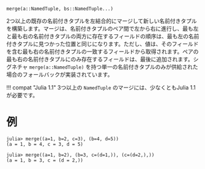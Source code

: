 ```
merge(a::NamedTuple, bs::NamedTuple...)
```

2つ以上の既存の名前付きタプルを左結合的にマージして新しい名前付きタプルを構築します。マージは、名前付きタプルのペア間で左から右に進行し、最も左と最も右の名前付きタプルの両方に存在するフィールドの順序は、最も左の名前付きタプルに見つかった位置と同じになります。ただし、値は、そのフィールドを含む最も右の名前付きタプルの一致するフィールドから取得されます。ペアの最も右の名前付きタプルにのみ存在するフィールドは、最後に追加されます。シグネチャ `merge(a::NamedTuple)` を持つ単一の名前付きタプルのみが供給された場合のフォールバックが実装されています。

!!! compat "Julia 1.1"
    3つ以上の `NamedTuple` のマージには、少なくともJulia 1.1が必要です。


# 例

```jldoctest
julia> merge((a=1, b=2, c=3), (b=4, d=5))
(a = 1, b = 4, c = 3, d = 5)
```

```jldoctest
julia> merge((a=1, b=2), (b=3, c=(d=1,)), (c=(d=2,),))
(a = 1, b = 3, c = (d = 2,))
```
